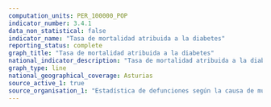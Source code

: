 ```yaml
---
computation_units: PER_100000_POP
indicator_number: 3.4.1
data_non_statistical: false
indicator_name: "Tasa de mortalidad atribuida a la diabetes"
reporting_status: complete
graph_title: "Tasa de mortalidad atribuida a la diabetes"
national_indicator_description: "Tasa de mortalidad atribuida a la diabetes"
graph_type: line
national_geographical_coverage: Asturias
source_active_1: true
source_organisation_1: "Estadística de defunciones según la causa de muerte, INE"
---
```

